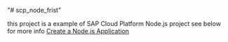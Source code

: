 "# scp_node_frist" 

this project is a example of SAP Cloud Platform Node.js project
see below for more info
[Create a Node.js Application](https://help.sap.com/viewer/65de2977205c403bbc107264b8eccf4b/Cloud/en-US/772b45ce6c46492b908d4c985add932a.html)
